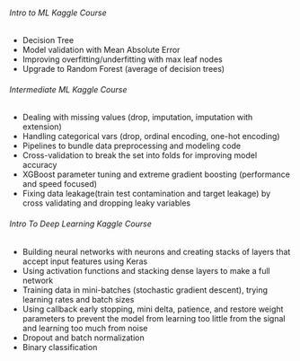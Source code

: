 ###### Intro to ML Kaggle Course
- Decision Tree  
- Model validation with Mean Absolute Error  
- Improving overfitting/underfitting with max leaf nodes  
- Upgrade to Random Forest (average of decision trees)  

###### Intermediate ML Kaggle Course
- Dealing with missing values (drop, imputation, imputation with extension)  
- Handling categorical vars (drop, ordinal encoding, one-hot encoding)  
- Pipelines to bundle data preprocessing and modeling code
- Cross-validation to break the set into folds for improving model accuracy
- XGBoost parameter tuning and extreme gradient boosting (performance and speed focused)
- Fixing data leakage(train test contamination and target leakage) by cross validating and dropping leaky variables

###### Intro To Deep Learning Kaggle Course
- Building neural networks with neurons and creating stacks of layers that accept input features using Keras
- Using activation functions and stacking dense layers to make a full network
- Training data in mini-batches (stochastic gradient descent), trying learning rates and batch sizes
- Using callback early stopping, mini delta, patience, and restore weight parameters to prevent the model from learning too little from the signal and learning too much from noise
- Dropout and batch normalization
- Binary classification
